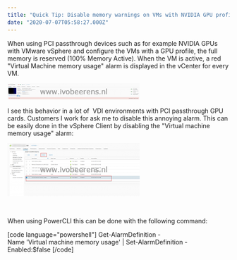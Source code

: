 ```yaml
---
title: "Quick Tip: Disable memory warnings on VMs with NVIDIA GPU profiles"
date: "2020-07-07T05:58:27.000Z"
---
```


When using PCI passthrough devices such as for example NVIDIA GPUs with VMware vSphere and configure the VMs with a GPU profile, the full memory is reserved (100% Memory Active). When the VM is active, a red "Virtual Machine memory usage" alarm is displayed in the vCenter for every VM.

[![](images/VM-memory-Usage-300x37.png)](https://www.ivobeerens.nl/wp-content/uploads/2020/07/VM-memory-Usage.png)

I see this behavior in a lot of  VDI environments with PCI passthrough GPU cards. Customers I work for ask me to disable this annoying alarm. This can be easily done in the vSphere Client by disabling the "Virtual machine memory usage" alarm:

[![](images/2-300x120.png)](https://www.ivobeerens.nl/wp-content/uploads/2020/07/2.png)

 

When using PowerCLI this can be done with the following command:

\[code language="powershell"\] Get-AlarmDefinition -Name 'Virtual machine memory usage' | Set-AlarmDefinition -Enabled:$false \[/code\]
